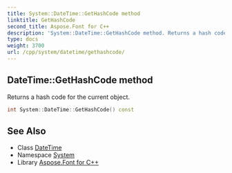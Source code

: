 ```yaml
---
title: System::DateTime::GetHashCode method
linktitle: GetHashCode
second_title: Aspose.Font for C++
description: 'System::DateTime::GetHashCode method. Returns a hash code for the current object in C++.'
type: docs
weight: 3700
url: /cpp/system/datetime/gethashcode/
---
```

## DateTime::GetHashCode method


Returns a hash code for the current object.

```cpp
int System::DateTime::GetHashCode() const
```

## See Also

* Class [DateTime](../)
* Namespace [System](../../)
* Library [Aspose.Font for C++](../../../)
